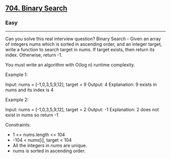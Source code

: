 <h2><a href="https://leetcode.com/problems/binary-search/">704. Binary Search</a></h2><h3>Easy</h3><hr>Can you solve this real interview question? Binary Search - Given an array of integers nums which is sorted in ascending order, and an integer target, write a function to search target in nums. If target exists, then return its index. Otherwise, return -1.

You must write an algorithm with O(log n) runtime complexity.



Example 1:

Input: nums = [-1,0,3,5,9,12], target = 9
Output: 4
Explanation: 9 exists in nums and its index is 4

Example 2:

Input: nums = [-1,0,3,5,9,12], target = 2
Output: -1
Explanation: 2 does not exist in nums so return -1



Constraints:

- 1 <= nums.length <= 104
- -104 < nums[i], target < 104
- All the integers in nums are unique.
- nums is sorted in ascending order.
